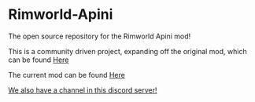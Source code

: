 # Rimworld-Apini
The open source repository for the Rimworld Apini mod!

This is a community driven project, expanding off the original mod, which can be found [Here](https://steamcommunity.com/sharedfiles/filedetails/?id=881864390)

The current mod can be found [Here](https://steamcommunity.com/sharedfiles/filedetails/?id=2204437968)

[We also have a channel in this discord server!](http://discord.gg/XMCRj46)
